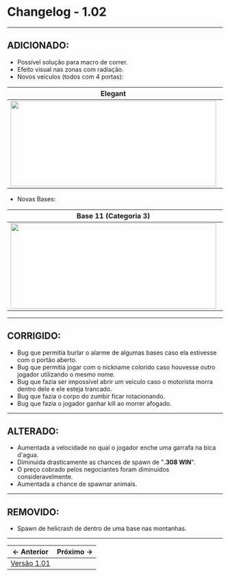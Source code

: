 # Changelog - 1.02
---

## **ADICIONADO**:
- Possível solução para macro de correr.
- Efeito visual nas zonas com radiação.
- Novos veiculos (todos com 4 portas):

Elegant             |  Admiral             |  Utility 
:-------------------------:|:-------------------------:|:-------------------------:
<img src="https://user-images.githubusercontent.com/89032856/164872287-70902cb1-c880-43d6-a4fa-82dc6072d2d1.png" width="480" height="200" /> |  <img src="https://user-images.githubusercontent.com/89032856/164872588-5364ec25-6995-47fb-ba49-49068e453f5c.png" width="480" height="200" />|  <img src="https://user-images.githubusercontent.com/89032856/164872755-5519f403-13ff-474c-b798-5a4184987616.png" width="480" height="200" />

- Novas Bases:

Base 11 (Categoria 3)             |  Base 11 (Categoria 2)             |  Base 14 (Categoria 1) 
:-------------------------:|:-------------------------:|:-------------------------:
<img src="https://user-images.githubusercontent.com/89032856/164872875-d9bba944-6a27-44b4-887d-f68a72fe7db0.png" width="480" height="200" /> |  <img src="https://user-images.githubusercontent.com/89032856/164872888-aa12ec13-d954-47d4-b8c1-b548052538f0.png" width="480" height="200" />|  <img src="https://user-images.githubusercontent.com/89032856/164872916-d38046ce-18a4-439c-a157-4c71759e143f.png" width="480" height="200" />
---

## **CORRIGIDO**:
- Bug que permitia burlar o alarme de algumas bases caso ela estivesse com o portão aberto.
- Bug que permitia jogar com o nickname colorido caso houvesse outro jogador utilizando o mesmo nome.
- Bug que fazia ser impossível abrir um veiculo caso o motorista morra dentro dele e ele esteja trancado.
- Bug que fazia o corpo do zumbir ficar rotacionando.
- Bug que fazia o jogador ganhar kill ao morrer afogado.
---

## **ALTERADO**:
- Aumentada a velocidade no qual o jogador enche uma garrafa na bica d'agua.
- Diminuida drasticamente as chances de spawn de "**.308 WIN**".
- O preço cobrado pelos negociantes foram diminuidos consideravelmente.
- Aumentada a chance de spawnar animais.
---

## **REMOVIDO**:
- Spawn de helicrash de dentro de uma base nas montanhas.

---

← Anterior             |  Próximo →
:-------------------------:|:-------------------------:
[Versão 1.01](https://stoneagemta.com/dayz-releases/1.01) |
